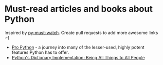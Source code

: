 # Must-read articles and books about Python

Inspired by [py-must-watch]. Create pull requests to add more awesome links :-)

- [Pro Python](http://propython.com/) - a journey into many of the lesser-used, highly potent features Python has to offer. 
- [Python's Dictionary Implementation: Being All Things to All People](https://www.safaribooksonline.com/library/view/beautiful-code/9780596510046/ch18.html)

[py-must-watch]: https://github.com/s16h/py-must-watch

